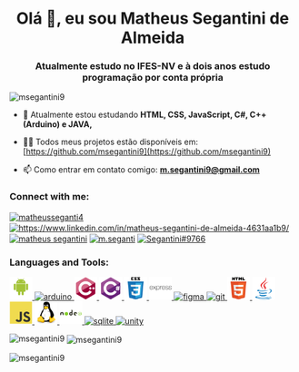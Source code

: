 <h1 align="center">Olá 👋, eu sou Matheus Segantini de Almeida</h1>
<h3 align="center">Atualmente estudo no IFES-NV e à dois anos estudo programação por conta própria</h3>

<p align="left"> <img src="https://komarev.com/ghpvc/?username=msegantini9&label=Profile%20views&color=0e75b6&style=flat" alt="msegantini9" /> </p>

- 🌱 Atualmente estou estudando **HTML, CSS, JavaScript, C#, C++(Arduino) e JAVA,**

- 👨‍💻 Todos meus projetos estão disponíveis em: [https://github.com/msegantini9](https://github.com/msegantini9)

- 📫 Como entrar em contato comigo: **m.segantini9@gmail.com**

<h3 align="left">Connect with me:</h3>
<p align="left">
<a href="https://twitter.com/matheusseganti4" target="blank"><img align="center" src="https://raw.githubusercontent.com/rahuldkjain/github-profile-readme-generator/master/src/images/icons/Social/twitter.svg" alt="matheusseganti4" height="30" width="40" /></a>
<a href="https://linkedin.com/in/https://www.linkedin.com/in/matheus-segantini-de-almeida-4631aa1b9/" target="blank"><img align="center" src="https://raw.githubusercontent.com/rahuldkjain/github-profile-readme-generator/master/src/images/icons/Social/linked-in-alt.svg" alt="https://www.linkedin.com/in/matheus-segantini-de-almeida-4631aa1b9/" height="30" width="40" /></a>
<a href="https://fb.com/matheus segantini" target="blank"><img align="center" src="https://raw.githubusercontent.com/rahuldkjain/github-profile-readme-generator/master/src/images/icons/Social/facebook.svg" alt="matheus segantini" height="30" width="40" /></a>
<a href="https://instagram.com/m.seganti" target="blank"><img align="center" src="https://raw.githubusercontent.com/rahuldkjain/github-profile-readme-generator/master/src/images/icons/Social/instagram.svg" alt="m.seganti" height="30" width="40" /></a>
<a href="https://discord.gg/Segantini#9766" target="blank"><img align="center" src="https://raw.githubusercontent.com/rahuldkjain/github-profile-readme-generator/master/src/images/icons/Social/discord.svg" alt="Segantini#9766" height="30" width="40" /></a>
</p>

<h3 align="left">Languages and Tools:</h3>
<p align="left"> <a href="https://developer.android.com" target="_blank"> <img src="https://raw.githubusercontent.com/devicons/devicon/master/icons/android/android-original-wordmark.svg" alt="android" width="40" height="40"/> </a> <a href="https://www.arduino.cc/" target="_blank"> <img src="https://cdn.worldvectorlogo.com/logos/arduino-1.svg" alt="arduino" width="40" height="40"/> </a> <a href="https://www.w3schools.com/cpp/" target="_blank"> <img src="https://raw.githubusercontent.com/devicons/devicon/master/icons/cplusplus/cplusplus-original.svg" alt="cplusplus" width="40" height="40"/> </a> <a href="https://www.w3schools.com/cs/" target="_blank"> <img src="https://raw.githubusercontent.com/devicons/devicon/master/icons/csharp/csharp-original.svg" alt="csharp" width="40" height="40"/> </a> <a href="https://www.w3schools.com/css/" target="_blank"> <img src="https://raw.githubusercontent.com/devicons/devicon/master/icons/css3/css3-original-wordmark.svg" alt="css3" width="40" height="40"/> </a> <a href="https://expressjs.com" target="_blank"> <img src="https://raw.githubusercontent.com/devicons/devicon/master/icons/express/express-original-wordmark.svg" alt="express" width="40" height="40"/> </a> <a href="https://www.figma.com/" target="_blank"> <img src="https://www.vectorlogo.zone/logos/figma/figma-icon.svg" alt="figma" width="40" height="40"/> </a> <a href="https://git-scm.com/" target="_blank"> <img src="https://www.vectorlogo.zone/logos/git-scm/git-scm-icon.svg" alt="git" width="40" height="40"/> </a> <a href="https://www.w3.org/html/" target="_blank"> <img src="https://raw.githubusercontent.com/devicons/devicon/master/icons/html5/html5-original-wordmark.svg" alt="html5" width="40" height="40"/> </a> <a href="https://www.java.com" target="_blank"> <img src="https://raw.githubusercontent.com/devicons/devicon/master/icons/java/java-original.svg" alt="java" width="40" height="40"/> </a> <a href="https://developer.mozilla.org/en-US/docs/Web/JavaScript" target="_blank"> <img src="https://raw.githubusercontent.com/devicons/devicon/master/icons/javascript/javascript-original.svg" alt="javascript" width="40" height="40"/> </a> <a href="https://www.linux.org/" target="_blank"> <img src="https://raw.githubusercontent.com/devicons/devicon/master/icons/linux/linux-original.svg" alt="linux" width="40" height="40"/> </a> <a href="https://nodejs.org" target="_blank"> <img src="https://raw.githubusercontent.com/devicons/devicon/master/icons/nodejs/nodejs-original-wordmark.svg" alt="nodejs" width="40" height="40"/> </a> <a href="https://www.sqlite.org/" target="_blank"> <img src="https://www.vectorlogo.zone/logos/sqlite/sqlite-icon.svg" alt="sqlite" width="40" height="40"/> </a> <a href="https://unity.com/" target="_blank"> <img src="https://www.vectorlogo.zone/logos/unity3d/unity3d-icon.svg" alt="unity" width="40" height="40"/> </a> </p>

<p><img align="left" src="https://github-readme-stats.vercel.app/api/top-langs?username=msegantini9&show_icons=true&locale=en&layout=compact" alt="msegantini9" /></p>

<p>&nbsp;<img align="center" src="https://github-readme-stats.vercel.app/api?username=msegantini9&show_icons=true&locale=en" alt="msegantini9" /></p>

<p><img align="center" src="https://github-readme-streak-stats.herokuapp.com/?user=msegantini9&" alt="msegantini9" /></p>
